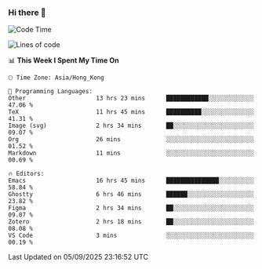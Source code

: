 ### Hi there 👋

<!--
**nicehiro/nicehiro** is a ✨ _special_ ✨ repository because its `README.md` (this file) appears on your GitHub profile.

Here are some ideas to get you started:

- 🔭 I’m currently working on ...
- 🌱 I’m currently learning ...
- 👯 I’m looking to collaborate on ...
- 🤔 I’m looking for help with ...
- 💬 Ask me about ...
- 📫 How to reach me: ...
- 😄 Pronouns: ...
- ⚡ Fun fact: ...
-->

<!--START_SECTION:waka-->
![Code Time](http://img.shields.io/badge/Code%20Time-987%20hrs%2017%20mins-blue)

![Lines of code](https://img.shields.io/badge/From%20Hello%20World%20I%27ve%20Written-1.9%20million%20lines%20of%20code-blue)

📊 **This Week I Spent My Time On** 

```text
🕑︎ Time Zone: Asia/Hong_Kong

💬 Programming Languages: 
Other                    13 hrs 23 mins      ████████████░░░░░░░░░░░░░   47.06 % 
TeX                      11 hrs 45 mins      ██████████░░░░░░░░░░░░░░░   41.31 % 
Image (svg)              2 hrs 34 mins       ██░░░░░░░░░░░░░░░░░░░░░░░   09.07 % 
Org                      26 mins             ░░░░░░░░░░░░░░░░░░░░░░░░░   01.52 % 
Markdown                 11 mins             ░░░░░░░░░░░░░░░░░░░░░░░░░   00.69 % 

🔥 Editors: 
Emacs                    16 hrs 45 mins      ███████████████░░░░░░░░░░   58.84 % 
Ghostty                  6 hrs 46 mins       ██████░░░░░░░░░░░░░░░░░░░   23.82 % 
Figma                    2 hrs 34 mins       ██░░░░░░░░░░░░░░░░░░░░░░░   09.07 % 
Zotero                   2 hrs 18 mins       ██░░░░░░░░░░░░░░░░░░░░░░░   08.08 % 
VS Code                  3 mins              ░░░░░░░░░░░░░░░░░░░░░░░░░   00.19 % 
```


 Last Updated on 05/09/2025 23:16:52 UTC
<!--END_SECTION:waka-->
